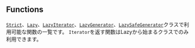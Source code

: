 Functions
---------

[`Strict`](#Strict)、[`Lazy`](#Lazy)、[`LazyIterator`](#LazyIterator)、[`LazyGenerator`](#LazyGenerator)、[`LazySafeGenerator`](#LazySafeGenerator)クラスで利用可能な関数の一覧です。
`Iterator`を返す関数はLazyから始まるクラスでのみ利用できます。
